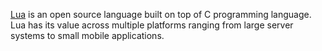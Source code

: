 [Lua](https://www.lua.org/) is an open source language built on top of C programming language. Lua has its value across multiple platforms ranging from large server systems to small mobile applications.
